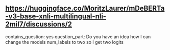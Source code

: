 ## https://huggingface.co/MoritzLaurer/mDeBERTa-v3-base-xnli-multilingual-nli-2mil7/discussions/2

contains_question: yes
question_part: Do you have an idea how I can change the models num_labels to two so I get two logits